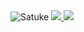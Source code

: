 <img src="https://komarev.com/ghpvc/?username=TheSatuke&label=Ziyaretçi%20Sayısı&color=FF0000" alt="Satuke" />

<a href="https://github.com/TheSatuke">
  <img src="https://github-readme-stats.vercel.app/api?username=TheSatuke&count_private=true&hide_border=true&show_icons=true&include_all_commits=true&bg_color=0d1117&title_color=df761c&text_color=FFFFFF&icon_color=df761c">
<img src="https://github-readme-stats.vercel.app/api/top-langs/?username=TheSatuke&layout=compact&theme=nord&hide_border=true&bg_color=0d1117&border_radius=6&title_color=df761c">
</a>
